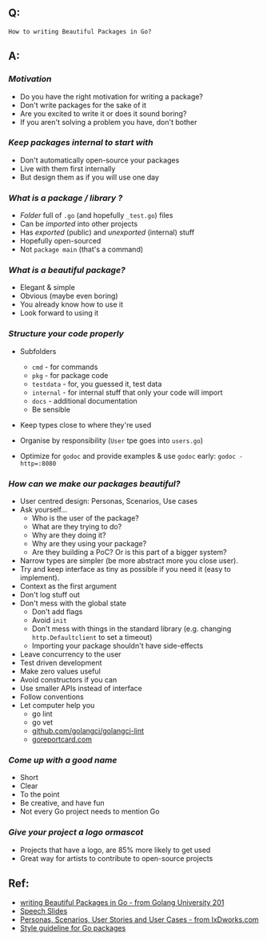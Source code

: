 ## Q:
```
How to writing Beautiful Packages in Go?
```

## A:
### *Motivation*
- Do you have the right motivation for writing a package?
- Don't write packages for the sake of it
- Are you excited to write it or does it sound boring?
- If you aren't solving a problem you have, don't bother
	
### *Keep packages internal to start with*
- Don't automatically open-source your packages
- Live with them first internally
- But design them as if you will use one day
### *What is a package / library ?*
- *Folder* full of `.go` (and hopefully `_test.go`) files
- Can be *imported* into other projects
- Has *exported* (public) and *unexported* (internal) stuff
- Hopefully open-sourced
- Not `package main` (that's a command)
###  *What is a beautiful package?*
- Elegant & simple
- Obvious (maybe even boring)
- You already know how to use it
- Look forward to using it
### *Structure your code properly*
- Subfolders
    - `cmd` - for commands
    - `pkg` - for package code
    - `testdata` - for, you guessed it, test data
    - `internal` - for internal stuff that only your code will import
    - `docs` - additional documentation
    - Be sensible
    
- Keep types close to where they're used
- Organise by responsibility (`User` tpe goes into `users.go`)
- Optimize for `godoc` and provide examples & use `godoc` early: `godoc -http=:8080`
### *How can we make our packages beautiful?*
- User centred design: Personas, Scenarios, Use cases
- Ask yourself...
	- Who is the user of the package?
	- What are they trying to do?
	- Why are they doing it?
	- Why are they using your package?
	- Are they building a PoC? Or is this part of a bigger system?
- Narrow types are simpler (be more abstract more you close user).
- Try and keep interface as tiny as possible if you need it (easy to implement).
- Context as the first argument
- Don't log stuff out
- Don't mess with the global state
	- Don't add flags
	- Avoid `init`
	- Don't mess with things in the standard library (e.g. changing `http.Defaultclient` to set a timeout)
	- Importing your package shouldn't have side-effects
- Leave concurrency to the user
- Test driven development
- Make zero values useful
- Avoid constructors if you can
- Use smaller APIs instead of interface
- Follow conventions
- Let computer help you
    - go lint
    - go vet
    - [github.com/golangci/golangci-lint](github.com/golangci/golangci-lint)
    - [goreportcard.com](goreportcard.com)
### *Come up with a good name*
- Short
- Clear
- To the point
- Be creative, and have fun
- Not every Go project needs to mention Go
### *Give your project a logo ormascot*
- Projects that have a logo, are 85% more likely to get used
- Great way for artists to contribute to open-source projects

## Ref:
- [writing Beautiful Packages in Go - from Golang University 201](https://www.youtube.com/watch?v=cmkKxNN7cs4&list=PLEcwzBXTPUE_5m_JaMXmGEFgduH8EsuTs&index=3&ab_channel=CodingTech)
- [Speech Slides](https://github.com/matryer/present/blob/master/beautiful-packages/beautiful-packages-in-go-london.md)
- [Personas, Scenarios, User Stories and User Cases - from IxDworks.com](https://www.slideshare.net/Muiskis/con-fudev-personas-scenarios-use-cases)
- [Style guideline for Go packages](https://rakyll.org/style-packages/)
